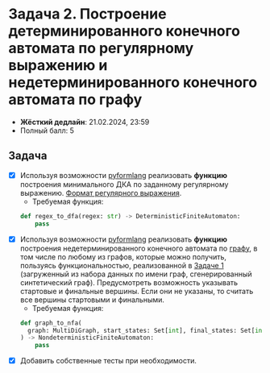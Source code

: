 # Задача 2. Построение детерминированного конечного автомата по регулярному выражению и недетерминированного конечного автомата по графу

* **Жёсткий дедлайн**: 21.02.2024, 23:59
* Полный балл: 5

## Задача

- [x] Используя возможности [pyformlang](https://pyformlang.readthedocs.io/en/latest/) реализовать **функцию** построения минимального ДКА по заданному регулярному выражению. [Формат регулярного выражения](https://pyformlang.readthedocs.io/en/latest/usage.html#regular-expression).
  - Требуемая функция:
  ```python
  def regex_to_dfa(regex: str) -> DeterministicFiniteAutomaton:
      pass
  ```
- [x] Используя возможности [pyformlang](https://pyformlang.readthedocs.io/en/latest/) реализовать **функцию** построения недетерминированного конечного автомата по [графу](https://networkx.org/documentation/stable/reference/classes/multidigraph.html), в том числе по любому из графов, которые можно получить, пользуясь функциональностью, реализованной в [Задаче 1](https://github.com/FormalLanguageConstrainedPathQuerying/formal-lang-course/blob/main/tasks/task1.md) (загруженный из набора данных по имени граф, сгенерированный синтетический граф). Предусмотреть возможность указывать стартовые и финальные вершины. Если они не указаны, то считать все вершины стартовыми и финальными.
  - Требуемая функция:
  ```python
  def graph_to_nfa(
    graph: MultiDiGraph, start_states: Set[int], final_states: Set[int]
  ) -> NondeterministicFiniteAutomaton:
      pass
  ```
- [x] Добавить собственные тесты при необходимости.
